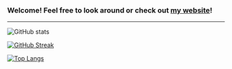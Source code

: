 ### Welcome! Feel free to look around or check out [my website](https://mark.fonte.com)!

----

![GitHub stats](https://github-readme-stats.vercel.app/api/?username=markfonte&show_icons=true&title_color=fff&icon_color=79ff97&text_color=9f9f9f&bg_color=151515&hide=contribs,issues,prs)

[![GitHub Streak](https://streak-stats.demolab.com/?user=markfonte&theme=highcontrast)](https://git.io/streak-stats)

[![Top Langs](https://github-readme-stats.vercel.app/api/top-langs/?username=markfonte&layout=compact&icon_color=79ff97&text_color=9f9f9f&bg_color=151515)](https://github.com/anuraghazra/github-readme-stats)

